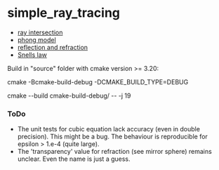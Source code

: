 # simple_ray_tracing
- [ray intersection](https://en.wikipedia.org/wiki/Line%E2%80%93sphere_intersection)
- [phong model](https://en.wikipedia.org/wiki/Phong_reflection_model)
- [reflection and refraction](https://www.scratchapixel.com/lessons/3d-basic-rendering/introduction-to-shading/reflection-refraction-fresnel)
- [Snells law](https://en.wikipedia.org/wiki/Snell%27s_law)

Build in "source" folder with cmake version >= 3.20:

cmake -Bcmake-build-debug -DCMAKE_BUILD_TYPE=DEBUG 

cmake --build cmake-build-debug/ -- -j 19

### ToDo
- The unit tests for cubic equation lack accuracy (even in double precision). 
  This might be a bug. The behaviour is reproducible for epsilon > 1.e-4 (quite large).
- The 'transparency' value for refraction (see mirror sphere) remains unclear. Even the name is just a guess.